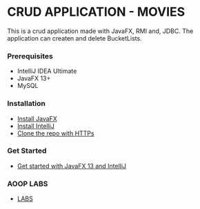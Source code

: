 # CRUD APPLICATION - MOVIES
This is a crud application made with JavaFX, RMI and, JDBC. 
The application can createn and delete BucketLists.

### Prerequisites
* IntelliJ IDEA Ultimate
* JavaFX 13+
* MySQL

### Installation
* [Install JavaFX](https://openjfx.io/openjfx-docs/#install-javafx)
* [Install IntelliJ](https://www.jetbrains.com/idea/download/#section=mac)
* [Clone the repo with HTTPs](https://github.com/rosemaina/Cat2OOP.git)

### Get Started 
* [Get started with JavaFX 13 and IntelliJ](https://openjfx.io/openjfx-docs/#install-javafx)

### AOOP LABS
* [LABS](https://github.com/rosemaina/OOP2)
